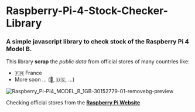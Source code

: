 # Raspberry-Pi-4-Stock-Checker-Library

### A simple javascript library to check stock of the Raspberry Pi 4 Model B.

This library **scrap** the *public data* from official stores of many countries like:
  
  - 🇫🇷 France
  - More soon ... (🏴󠁧󠁢󠁥󠁮󠁧󠁿, 🇺🇸, ...)

![Raspberry_Pi-PI4_MODEL_B_1GB-30152779-01-removebg-preview](https://user-images.githubusercontent.com/74248071/226735240-1ccc1ef0-9717-4d6d-a622-31db73d5d39f.png)

Checking official stores from the **[Raspberry Pi Website](https://www.raspberrypi.com/products/raspberry-pi-4-model-b/)**
